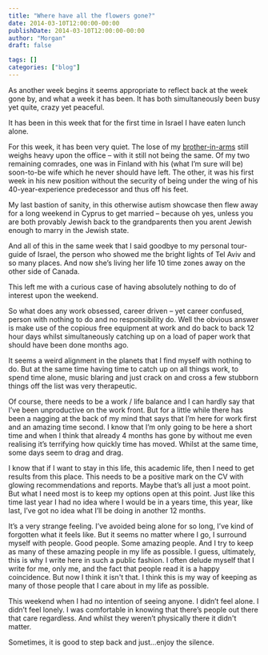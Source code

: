 ```yaml
---
title: "Where have all the flowers gone?"
date: 2014-03-10T12:00:00-00:00
publishDate: 2014-03-10T12:00:00-00:00
author: "Morgan"
draft: false

tags: []
categories: ["blog"]
---
```


As another week begins it seems appropriate to reflect back at the week gone by, and what a week it has been. It has both simultaneously been busy yet quite, crazy yet peaceful.

It has been in this week that for the first time in Israel I have eaten lunch alone.

For this week, it has been very quiet. The lose of my [brother-in-arms](http://morganbye.com/blog/2014/02/bon-voyage) still weighs heavy upon the office – with it still not being the same. Of my two remaining comrades, one was in Finland with his (what I’m sure will be) soon-to-be wife which he never should have left. The other, it was his first week in his new position without the security of being under the wing of his 40-year-experience predecessor and thus off his feet.

My last bastion of sanity, in this otherwise autism showcase then flew away for a long weekend in Cyprus to get married – because oh yes, unless you are both provably Jewish back to the grandparents then you arent Jewish enough to marry in the Jewish state.

And all of this in the same week that I said goodbye to my personal tour-guide of Israel, the person who showed me the bright lights of Tel Aviv and so many places. And now she’s living her life 10 time zones away on the other side of Canada.

This left me with a curious case of having absolutely nothing to do of interest upon the weekend.

So what does any work obsessed, career driven – yet career confused, person with nothing to do and no responsibility do. Well the obvious answer is make use of the copious free equipment at work and do back to back 12 hour days whilst simultaneously catching up on a load of paper work that should have been done months ago.

It seems a weird alignment in the planets that I find myself with nothing to do. But at the same time having time to catch up on all things work, to spend time alone, music blaring and just crack on and cross a few stubborn things off the list was very therapeutic.

Of course, there needs to be a work / life balance and I can hardly say that I’ve been unproductive on the work front. But for a little while there has been a nagging at the back of my mind that says that I’m here for work first and an amazing time second. I know that I’m only going to be here a short time and when I think that already 4 months has gone by without me even realising it’s terrifying how quickly time has moved. Whilst at the same time, some days seem to drag and drag.

I know that if I want to stay in this life, this academic life, then I need to get results from this place. This needs to be a positive mark on the CV with glowing recommendations and reports. Maybe that’s all just a moot point. But what I need most is to keep my options open at this point. Just like this time last year I had no idea where I would be in a years time, this year, like last, I’ve got no idea what I’ll be doing in another 12 months.

It’s a very strange feeling. I’ve avoided being alone for so long, I’ve kind of forgotten what it feels like. But it seems no matter where I go, I surround myself with people. Good people. Some amazing people. And I try to keep as many of these amazing people in my life as possible. I guess, ultimately, this is why I write here in such a public fashion. I often delude myself that I write for me, only me, and the fact that people read it is a happy coincidence. But now I think it isn't that. I think this is my way of keeping as many of those people that I care about in my life as possible.

This weekend when I had no intention of seeing anyone. I didn’t feel alone. I didn’t feel lonely. I was comfortable in knowing that there’s people out there that care regardless. And whilst they weren’t physically there it didn't matter.

Sometimes, it is good to step back and just…enjoy the silence.
